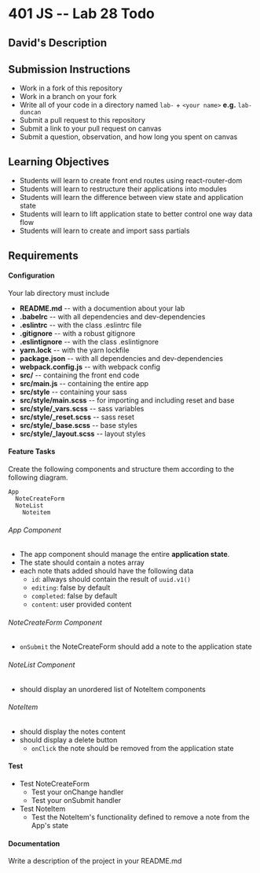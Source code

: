 401 JS --  Lab 28 Todo
===

## David's Description

## Submission Instructions
  * Work in a fork of this repository
  * Work in a branch on your fork
  * Write all of your code in a directory named `lab-` + `<your name>` **e.g.** `lab-duncan`
  * Submit a pull request to this repository
  * Submit a link to your pull request on canvas
  * Submit a question, observation, and how long you spent on canvas  
  
## Learning Objectives  
* Students will learn to create front end routes using react-router-dom 
* Students will learn to restructure their applications into modules
* Students will learn the difference between view state and application state
* Students will learn to lift application state to better control one way data flow
* Students will learn to create and import sass partials

## Requirements  
#### Configuration  
Your lab directory must include  
* **README.md** -- with a documention about your lab
* **.babelrc** -- with all dependencies and dev-dependencies 
* **.eslintrc** -- with the class .eslintrc file
* **.gitignore** -- with a robust gitignore
* **.eslintignore** -- with the class .eslintignore
* **yarn.lock** -- with the yarn lockfile
* **package.json** -- with all dependencies and dev-dependencies 
* **webpack.config.js** -- with webpack config
* **src/** -- containing the front end code
* **src/main.js** -- containing the entire app
* **src/style** -- containing your sass
* **src/style/main.scss** -- for importing and including reset and base
* **src/style/_vars.scss** -- sass variables
* **src/style/_reset.scss** -- sass reset 
* **src/style/_base.scss** -- base styles 
* **src/style/_layout.scss** -- layout styles 
 
#### Feature Tasks 
Create the following components and structure them according to the following diagram.  
``` 
App
  NoteCreateForm
  NoteList
    Noteitem
```
###### App Component 
* The app component should manage the entire **application state**. 
* The state should contain a notes array
* each note thats added should have the following data
  * `id`: allways should contain the result of `uuid.v1()`
  * `editing`: false by default
  * `completed`: false by default
  * `content`: user provided content

###### NoteCreateForm Component
* `onSubmit` the NoteCreateForm should add a note to the application state

###### NoteList Component 
* should display an unordered list of NoteItem components

###### NoteItem
* should display the notes content
* should display a delete button
  * `onClick` the note should be removed from the application state

#### Test
* Test NoteCreateForm
  * Test your onChange handler
  * Test your onSubmit handler
* Test NoteItem
  * Test the NoteItem's functionality defined to remove a note from the App's state

####  Documentation  
Write a description of the project in your README.md
